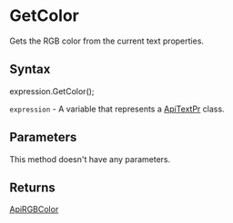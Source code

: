 # GetColor

Gets the RGB color from the current text properties.

## Syntax

expression.GetColor();

`expression` - A variable that represents a [ApiTextPr](../ApiTextPr.md) class.

## Parameters

This method doesn't have any parameters.

## Returns

[ApiRGBColor](../../ApiRGBColor/ApiRGBColor.md)